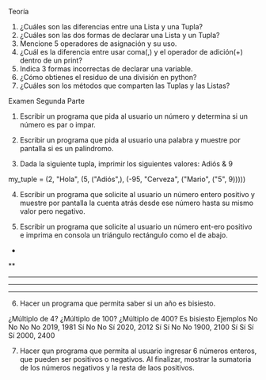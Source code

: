 Teoría

1. ¿Cuáles son las diferencias entre una Lista y una Tupla?
2. ¿Cuáles son las dos formas de declarar una Lista y un Tupla?
3. Mencione 5 operadores de asignación y su uso.
4. ¿Cuál es la diferencia entre usar coma(,) y el operador de adición(+) dentro de un print?
5. Indica 3 formas incorrectas de declarar una variable.
6. ¿Cómo obtienes el residuo de una división en python?
7. ¿Cuáles son los métodos que comparten las Tuplas y las Listas?


Examen Segunda Parte    

1. Escribir un programa que pida al usuario un número y determina si un número es par o impar.

2. Escribir un programa que pida al usuario una palabra y muestre por pantalla si es un palíndromo.

3. Dada la siguiente tupla, imprimir los siguientes valores: Adiós & 9

my_tuple = (2, "Hola", (5, ("Adiós",), (-95, "Cerveza", ("Mario", ("5", 9)))))

4. Escribir un programa que solicite al usuario un número entero positivo y muestre por pantalla la cuenta atrás desde ese número hasta su mismo valor pero negativo.

5. Escribir un programa que solicite al usuario un número ent-ero positivo e imprima en consola un triángulo rectángulo como el de abajo.

*
**
***
****
*****

6. Hacer un programa que permita saber si un año es bisiesto.


¿Múltiplo de 4?	    ¿Múltiplo de 100?	¿Múltiplo de 400?	Es bisiesto	            Ejemplos
No	                           No	            No	                No	            2019, 1981
Sí	                           No	            No	                Sí	            2020, 2012
Sí	                           Sí	            No	                No	            1900, 2100
Sí	                           Sí	            Sí	                Sí	            2000, 2400

7. Hacer qun programa que permita al usuario ingresar 6 números enteros, que pueden ser positivos o negativos. Al finalizar, mostrar la sumatoria de los números negativos y la resta de laos positivos.

